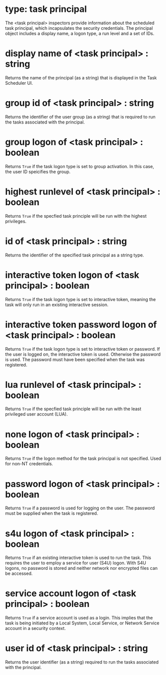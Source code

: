 # type: task principal

The &lt;task principal&gt; inspectors provide information about the scheduled task principal, which incapsulates the security credentials. The principal object includes a display name, a logon type, a run level and a set of IDs.

# display name of &lt;task principal&gt; : string

Returns the name of the principal (as a string) that is displayed in the Task Scheduler UI.

# group id of &lt;task principal&gt; : string

Returns the identifier of the user group (as a string) that is required to run the tasks associated with the principal.

# group logon of &lt;task principal&gt; : boolean

Returns `True` if the task logon type is set to group activation. In this case, the user ID speicifies the group.

# highest runlevel of &lt;task principal&gt; : boolean

Returns `True` if the specfied task principle will be run with the highest privileges.

# id of &lt;task principal&gt; : string

Returns the identifier of the specified task principal as a string type.

# interactive token logon of &lt;task principal&gt; : boolean

Returns `True` if the task logon type is set to interactive token, meaning the task will only run in an existing interactive session.

# interactive token password logon of &lt;task principal&gt; : boolean

Returns `True` if the task logon type is set to interactive token or password. If the user is logged on, the interactive token is used. Otherwise the password is used. The password must have been specified when the task was registered.

# lua runlevel of &lt;task principal&gt; : boolean

Returns `True` if the specfied task principle will be run with the least privileged user account (LUA).

# none logon of &lt;task principal&gt; : boolean

Returns `True` if the logon method for the task principal is not specified. Used for non-NT credentials.

# password logon of &lt;task principal&gt; : boolean

Returns `True` if a password is used for logging on the user. The password must be supplied when the task is registered.

# s4u logon of &lt;task principal&gt; : boolean

Returns `True` if an existing interactive token is used to run the task. This requires the user to employ a service for user (S4U) logon. With S4U logons, no password is stored and neither network nor encrypted files can be accessed.

# service account logon of &lt;task principal&gt; : boolean

Returns `True` if a service account is used as a login. This implies that the task is being initiated by a Local System, Local Service, or Network Service account in a security context.

# user id of &lt;task principal&gt; : string

Returns the user identifier (as a string) required to run the tasks associated with the principal.

